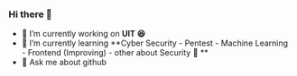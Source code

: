 ### Hi there 👋

- 🔭 I’m currently working on **UIT 😆** 
- 🌱 I’m currently learning **Cyber Security - Pentest - Machine Learning - Frontend (Improving) - other about Security 🫶 ** 
- 💬 Ask me about github

